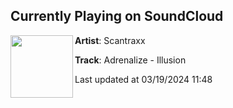 ## Currently Playing on SoundCloud

[<img align="left" width="100" src="https://i1.sndcdn.com/artworks-lm9ojKnzJkiLWFlL-1mCF6A-t500x500.jpg">](https://soundcloud.com/scantraxx/adrenalize-illusion?in=saxurn/sets/tmp/)

**Artist**: Scantraxx 

**Track**: Adrenalize - Illusion

Last updated at 03/19/2024 11:48
